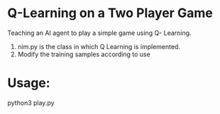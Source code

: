 # Q-Learning on a Two Player Game
Teaching an AI agent to play a simple game using Q- Learning.

1. nim.py is the class in which Q Learning is implemented.
2. Modify the training samples according to use

# Usage:
python3 play.py
